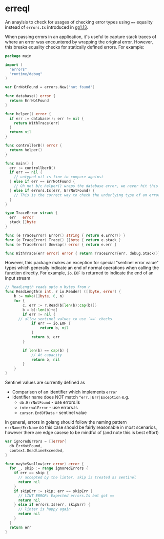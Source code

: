 # erreql
An anaylsis to check for usages of checking error types using `==` equality instead of `errors.Is` introduced in [go1.13](https://go.dev/doc/go1.13#error_wrapping).

When passing errors in an application, it's useful to capture stack traces of where an error was encountered by wrapping the original error. However, this breaks equality checks for statically defined errors. For example:

```go
package main

import (
  "errors"
  "runtime/debug"
)

var ErrNotFound = errors.New("not found")

func database() error {
  return ErrNotFound
}

func helper() error {
  if err := database(); err != nil {
    return WithTrace(err)
  }
  return nil
}

func controllerB() error {
  return helper()
}

func main() {
  err := controllberB()
  if err == nil {
    // untyped nil is fine to compare against
  } else if err == ErrNotFound {
    // Oh no! b/c helper() wraps the database error, we never hit this path
  } else if errors.Is(err, ErrNotFound) {
    // This is the correct way to check the underlying type of an error
  }
}

type TraceError struct {
  err   error
  stack []byte
}

func (e TraceError) Error() string { return e.Error() }
func (e TraceError) Trace() []byte { return e.stack }
func (e TraceError) Unwrap() error { return e.err }

func WithTrace(err error) error { return TraceError{err, debug.Stack()} }
```

However, this package makes an exception for special "sentinel error value" types which generally indicate an end of normal operations when calling the function directly. For example, `io.EOF` is returned to indicate the end of an input stream

```go
// ReadLength reads upto n bytes from r
func ReadLength(n int, r io.Reader) ([]byte, error) {
	b := make([]byte, 0, n)
	for {
		c, err := r.Read(b[len(b):cap(b)])
		b = b[:len(b)+c]
		if err != nil {
      // allow sentinel values to use `==` checks
			if err == io.EOF {
				return b, nil
			}
			return b, err
		}

		if len(b) == cap(b) {
			// At capacity
			return b, nil
		}
	}
}
```

Sentinel values are currently defined as
- Comparison of an identifier which implements `error`
- Identifier name does NOT match `^err.|Err|Exception` e.g.
  - `db.ErrNotFound` - use errors.Is
  - `internalError` - use errors.Is
  - `cursor.EndOfData` - sentinel value

In general, errors in golang should follow the naming pattern `errName/ErrName` so this case should be fairly reasonable in most scenarios, however there are edge casese to be mindful of (and note this is best effort)

```go
var ignoredErrors = []error{
  db.ErrNotFound,
  context.DeadlineExceeded,
}

func maybeSwallow(err error) error {
  for _, skip := range ignoredErrors {
    if err == skip {
      // accepted by the linter. skip is treated as sentinel
      return nil
    }
    if skipErr := skip; err == skipErr {
      // LINT ERROR: Expected errors.Is but got ==
      return nil
    } else if errors.Is(err, skipErr) {
      // linter is happy again
      return nil
    }
  }
  return err
}
```

